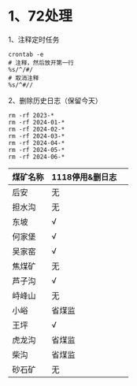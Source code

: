# 1、72处理

1、注释定时任务

```shell
crontab -e
# 注释，然后放开第一行
%s/^/#/
# 取消注释
%s/^#//
```

2、删除历史日志（保留今天）

```shell
rm -rf 2023-*
rm -rf 2024-01-*
rm -rf 2024-02-*
rm -rf 2024-03-*
rm -rf 2024-04-*
rm -rf 2024-05-*
rm -rf 2024-06-*
```


| 煤矿名称 | 1118停用&删日志 |     |
| ---- | ---------- | --- |
| 后安   | 无          |     |
| 担水沟  | 无          |     |
| 东坡   | √          |     |
| 何家堡  | √          |     |
| 吴家窑  | √          |     |
| 焦煤矿  | 无          |     |
| 芦子沟  | √          |     |
| 峙峰山  | 无          |     |
| 小峪   | 省煤监        |     |
| 王坪   | √          |     |
| 虎龙沟  | 省煤监        |     |
| 柴沟   | 省煤监        |     |
| 砂石矿  | 无          |     |
